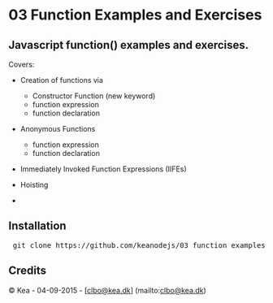 # 03 Function Examples and Exercises

## Javascript function() examples and exercises.   

Covers:   

* Creation of functions via   
  * Constructor Function (new keyword)   
  * function expression   
  * function declaration   

* Anonymous Functions
  * function expression   
  * function declaration   

* Immediately Invoked Function Expressions (IIFEs)   

* Hoisting   

*    


## Installation

<pre> git clone https://github.com/keanodejs/03_function_examples_and_exercises.git </pre>

## Credits

&copy; Kea - 04-09-2015 - [clbo@kea.dk]  (mailto:clbo@kea.dk)
